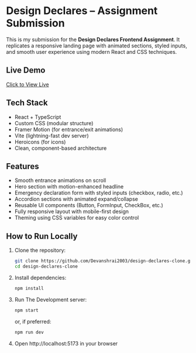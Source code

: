 # Design Declares – Assignment Submission

This is my submission for the **Design Declares Frontend Assignment**. It replicates a responsive landing page with animated sections, styled inputs, and smooth user experience using modern React and CSS techniques.

## Live Demo

 [Click to View Live](https://design-declares-clone-pi.vercel.app)

## Tech Stack

-  React + TypeScript
-  Custom CSS (modular structure)
-  Framer Motion (for entrance/exit animations)
-  Vite (lightning-fast dev server)
-  Heroicons (for icons)
-  Clean, component-based architecture

##  Features

-  Smooth entrance animations on scroll
-  Hero section with motion-enhanced headline
-  Emergency declaration form with styled inputs (checkbox, radio, etc.)
-  Accordion sections with animated expand/collapse
-  Reusable UI components (Button, FormInput, CheckBox, etc.)
-  Fully responsive layout with mobile-first design
-  Theming using CSS variables for easy color control

##  How to Run Locally

1. Clone the repository:
   ```bash
   git clone https://github.com/Devanshrai2003/design-declares-clone.git
   cd design-declares-clone
   ```
2. Install dependencies:
   ```bash
   npm install
   ```
3. Run The Development server:
   ```bash
   npm start
   ```
   or, if preferred:
   ```bash
   npm run dev
   ```
4. Open  http://localhost:5173 in your browser
